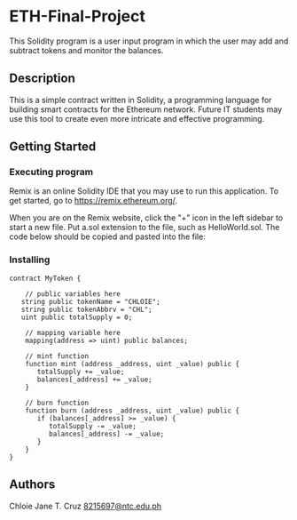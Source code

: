 # ETH-Final-Project

This Solidity program is a user input program in which the user may add and subtract tokens and monitor the balances.

## Description

This  is a simple contract written in Solidity, a programming language for building smart contracts for the Ethereum network. Future IT students may use this tool to create even more intricate and effective programming.

## Getting Started

### Executing program

Remix is an online Solidity IDE that you may use to run this application. To get started, go to https://remix.ethereum.org/.

When you are on the Remix website, click the "+" icon in the left sidebar to start a new file. Put a.sol extension to the file, such as HelloWorld.sol. The code below should be copied and pasted into the file:

### Installing


``` ethsolidity
contract MyToken {

    // public variables here
   string public tokenName = "CHLOIE";
   string public tokenAbbrv = "CHL";
   uint public totalSupply = 0;

    // mapping variable here
    mapping(address => uint) public balances;

    // mint function
    function mint (address _address, uint _value) public {
       totalSupply += _value;
       balances[_address] += _value;
    }

    // burn function
    function burn (address _address, uint _value) public {
       if (balances[_address] >= _value) {
          totalSupply -= _value;
          balances[_address] -= _value;
       }
    }
}

```

## Authors

Chloie Jane T. Cruz
8215697@ntc.edu.ph
